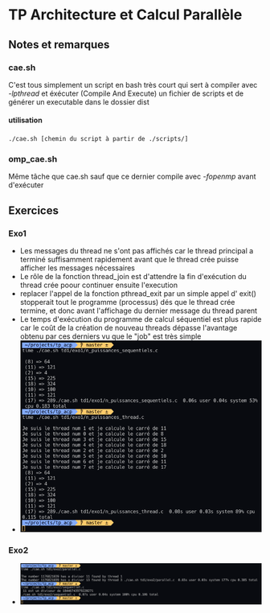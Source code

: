 # TP Architecture et Calcul Parallèle

## Notes et remarques

### cae.sh

C'est tous simplement un script en bash très court qui sert à compiler avec *-lpthread* et éxécuter (Compile And Execute) un fichier de scripts et de générer un executable dans le dossier dist
#### utilisation
`./cae.sh [chemin du script à partir de ./scripts/]`

### omp_cae.sh
Même tâche que cae.sh sauf que ce dernier compile avec *-fopenmp* avant d'exécuter

## Exercices

### Exo1

- Les messages du thread ne s'ont pas affichés car le thread principal a terminé suffisamment rapidement avant que le thread crée puisse afficher les messages nécessaires
- Le rôle de la fonction thread_join est d'attendre la fin d'exécution du thread crée poour continuer ensuite l'execution
- replacer l'appel de la fonction pthread_exit par un simple appel d' exit() stopperait tout le programme (processus) dés que le thread crée termine, et donc avant l'affichage du dernier message du thread parent
- Le temps d'exécution du programme de calcul séquentiel est plus rapide car le coût de la création de nouveau threads dépasse l'avantage obtenu par ces derniers vu que le "job" est très simple
- ![console output](scripts/td1/exo1/comparaison_seq_parallel.jpg)


### Exo2

- ![console output](scripts/td1/exo2/time_comparison.jpg)